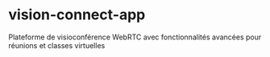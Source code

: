 # vision-connect-app
Plateforme de visioconférence WebRTC avec fonctionnalités avancées pour réunions et classes virtuelles
